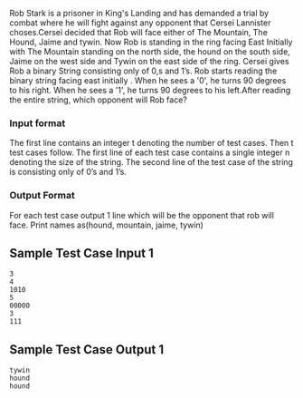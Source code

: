 Rob Stark is a prisoner in King's Landing and has demanded a trial by combat where he will fight against any opponent that Cersei Lannister choses.Cersei decided that Rob will face either of The Mountain, The Hound, Jaime and tywin.  Now Rob is standing in the ring facing East Initially with The Mountain standing on the north side, the hound on the south side, Jaime on the west side and Tywin on the east side of the ring.   Cersei gives Rob a binary String consisting only of 0,s  and 1’s. Rob starts  reading the binary string facing east initially . When he sees a '0', he turns 
90 degrees to his right. When he sees a '1', he turns 90 degrees to his left.After reading the entire string, which opponent will Rob face?

### Input format
The first line contains an integer t denoting the number of test cases. Then t test cases follow.  The first line of each test case contains a single integer n denoting the size of the string. The second line of the test case of the string is consisting only of 0’s and 1’s.

### Output Format
For each test case output 1 line which will be the opponent that rob will face.
Print names as(hound, mountain, jaime, tywin)

## Sample Test Case Input  1
```
3
4
1010
5
00000
3
111
```

## Sample Test Case Output 1
```
tywin
hound
hound
```
